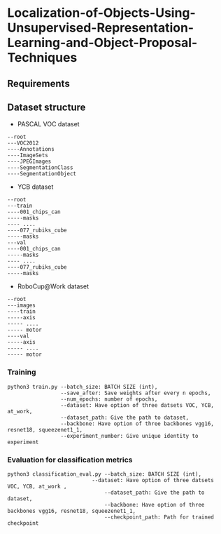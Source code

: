 # Localization-of-Objects-Using-Unsupervised-Representation-Learning-and-Object-Proposal-Techniques

## Requirements


## Dataset structure
* PASCAL VOC dataset
```
--root
---VOC2012
----Annotations
----ImageSets
----JPEGImages
----SegmentationClass
----SegmentationObject
```
* YCB dataset
```
--root
---train
----001_chips_can
-----masks
---- ....
----077_rubiks_cube
-----masks
---val
----001_chips_can
-----masks
---- ....
----077_rubiks_cube
-----masks
```
* RoboCup@Work dataset
```
--root
---images
----train
-----axis
----- ....
----- motor
----val
-----axis
----- ....
----- motor
```
### Training
```
python3 train.py --batch_size: BATCH SIZE (int),
                 --save_after: Save weights after every n epochs,
                 --num_epochs: number of epochs,
                 --dataset: Have option of three datsets VOC, YCB, at_work,
                 --dataset_path: Give the path to dataset,
                 --backbone: Have option of three backbones vgg16, resnet18, squeezenet1_1,
                 --experiment_number: Give unique identity to experiment
```

### Evaluation for classification metrics
```
python3 classification_eval.py --batch_size: BATCH SIZE (int),
                 	       --dataset: Have option of three datsets VOC, YCB, at_work ,
                               --dataset_path: Give the path to dataset,
                               --backbone: Have option of three backbones vgg16, resnet18, squeezenet1_1,
                               --checkpoint_path: Path for trained checkpoint
```




